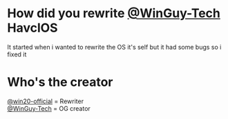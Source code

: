 # How did you rewrite <a href="https://github.com/WinGuy-Tech">@WinGuy-Tech</a> HavclOS
It started when i wanted to rewrite the OS it's self
but it had some bugs so i fixed it

# Who's the creator
<a href="https://github.com/win20-official">@win20-official</a> = Rewriter
<br>
<a href="https://github.com/WinGuy-Tech">@WinGuy-Tech</a> = OG creator
